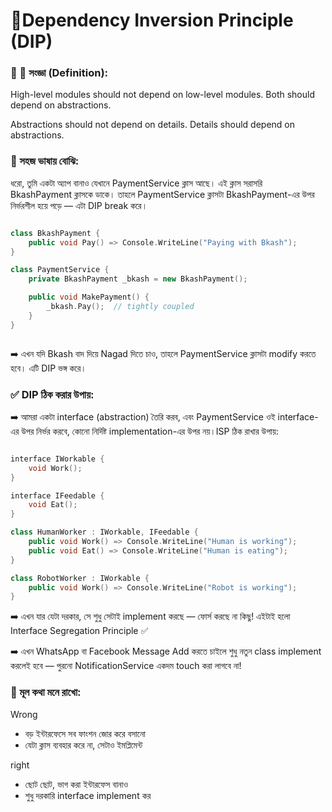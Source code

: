 # 📘Dependency Inversion Principle (DIP)

### 📌 📌 সংজ্ঞা (Definition):

High-level modules should not depend on low-level modules. Both should depend on abstractions.

Abstractions should not depend on details. Details should depend on abstractions.

### 🎯 সহজ ভাষায় বোঝি:

ধরো, তুমি একটা অ্যাপ বানাও যেখানে PaymentService ক্লাস আছে।
এই ক্লাস সরাসরি BkashPayment ক্লাসকে ডাকে। তাহলে PaymentService ক্লাসটা BkashPayment-এর উপর নির্ভরশীল হয়ে পড়ে — এটা DIP break করে।

```cpp

class BkashPayment {
    public void Pay() => Console.WriteLine("Paying with Bkash");
}

class PaymentService {
    private BkashPayment _bkash = new BkashPayment();

    public void MakePayment() {
        _bkash.Pay();  // tightly coupled
    }
}



```

➡️ এখন যদি Bkash বাদ দিয়ে Nagad দিতে চাও, তাহলে PaymentService ক্লাসটা modify করতে হবে। এটি DIP ভঙ্গ করে।

### ✅ DIP ঠিক করার উপায়:

➡️ আমরা একটা interface (abstraction) তৈরি করব, এবং PaymentService ওই interface-এর উপর নির্ভর করবে, কোনো নির্দিষ্ট implementation-এর উপর নয়।ISP ঠিক রাখার উপায়:

```cpp

interface IWorkable {
    void Work();
}

interface IFeedable {
    void Eat();
}

class HumanWorker : IWorkable, IFeedable {
    public void Work() => Console.WriteLine("Human is working");
    public void Eat() => Console.WriteLine("Human is eating");
}

class RobotWorker : IWorkable {
    public void Work() => Console.WriteLine("Robot is working");
}

```

➡️ এখন যার যেটা দরকার, সে শুধু সেটাই implement করছে — ফোর্স করছে না কিছু!
এইটাই হলো Interface Segregation Principle ✅

➡️ এখন WhatsApp বা Facebook Message Add করতে চাইলে শুধু নতুন class implement করলেই হবে — পুরনো NotificationService একদম touch করা লাগবে না!

### 🧠 মূল কথা মনে রাখো:

Wrong

- বড় ইন্টারফেসে সব ফাংশন জোর করে বসানো
- যেটা ক্লাস ব্যবহার করে না, সেটাও ইমপ্লিমেন্ট

right

- ছোট ছোট, ভাগ করা ইন্টারফেস বানাও
- শুধু দরকারি interface implement কর
